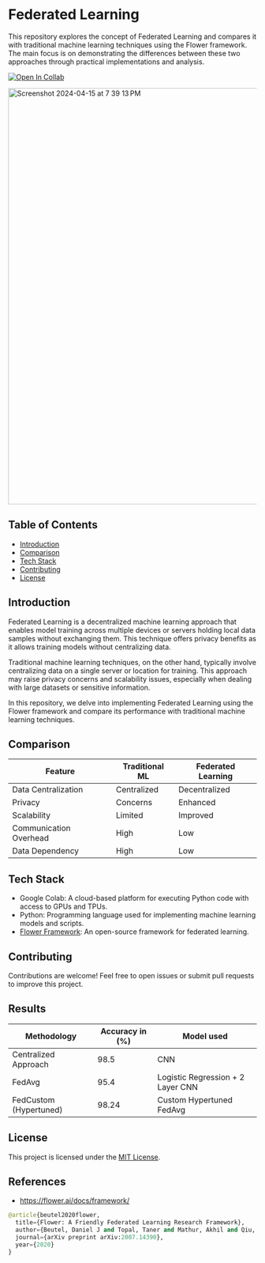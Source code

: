 # Federated Learning

This repository explores the concept of Federated Learning and compares it with traditional machine learning techniques using the Flower framework. The main focus is on demonstrating the differences between these two approaches through practical implementations and analysis.

[![Open In Collab](https://colab.research.google.com/assets/colab-badge.svg)](https://colab.research.google.com/drive/1bOIk6g8tfGBx0m1XAurTijnVFPbZYbEt?usp=sharing)

<img width="842" alt="Screenshot 2024-04-15 at 7 39 13 PM" src="https://github.com/mounishvatti/federated-learning/assets/76279858/346a51c9-e387-4570-8229-72aa779b8732">


## Table of Contents

- [Introduction](#introduction)
- [Comparison](#comparison)
- [Tech Stack](#tech-stack)
- [Contributing](#contributing)
- [License](#license)

## Introduction

Federated Learning is a decentralized machine learning approach that enables model training across multiple devices or servers holding local data samples without exchanging them. This technique offers privacy benefits as it allows training models without centralizing data. 

Traditional machine learning techniques, on the other hand, typically involve centralizing data on a single server or location for training. This approach may raise privacy concerns and scalability issues, especially when dealing with large datasets or sensitive information.

In this repository, we delve into implementing Federated Learning using the Flower framework and compare its performance with traditional machine learning techniques. 

## Comparison

| Feature               | Traditional ML | Federated Learning |
|-----------------------|----------------|--------------------|
| Data Centralization   | Centralized    | Decentralized      |
| Privacy               | Concerns        | Enhanced           |
| Scalability          | Limited        | Improved           |
| Communication Overhead| High           | Low                |
| Data Dependency       | High           | Low                |

## Tech Stack

- Google Colab: A cloud-based platform for executing Python code with access to GPUs and TPUs.
- Python: Programming language used for implementing machine learning models and scripts.
- [Flower Framework](https://flower.ai): An open-source framework for federated learning.

## Contributing

Contributions are welcome! Feel free to open issues or submit pull requests to improve this project.

## Results

| Methodology           | Accuracy in (%) | Model used |
|-----------------------|----------------|-------------|
| Centralized Approach  | 98.5           | CNN                               |
| FedAvg                | 95.4           | Logistic Regression + 2 Layer CNN |
| FedCustom (Hypertuned)| 98.24          | Custom Hypertuned FedAvg          |

## License

This project is licensed under the [MIT License](LICENSE).

## References
- https://flower.ai/docs/framework/

```python  
@article{beutel2020flower,
  title={Flower: A Friendly Federated Learning Research Framework},
  author={Beutel, Daniel J and Topal, Taner and Mathur, Akhil and Qiu, Xinchi and Fernandez-Marques, Javier and Gao, Yan and Sani, Lorenzo and Kwing, Hei Li and Parcollet, Titouan and Gusmão, Pedro PB de and Lane, Nicholas D},
  journal={arXiv preprint arXiv:2007.14390},
  year={2020}
}
```
